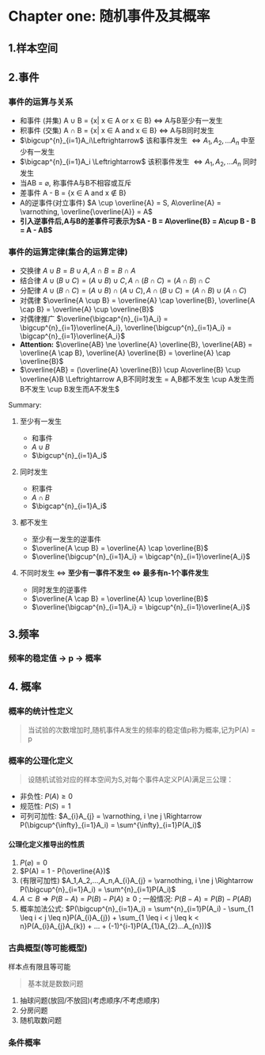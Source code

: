 # Chapter one: 随机事件及其概率
## 1.样本空间
## 2.事件
### 事件的运算与关系
* 和事件 (并集) A $\cup$ B = {x| x $\in$ A or x  $\in$ B} $\Leftrightarrow$ A与B至少有一发生
* 积事件 (交集) A $\cap$ B = {x| x  $\in$ A and x  $\in$ B} $\Leftrightarrow$ A与B同时发生
* $\bigcup^{n}_{i=1}A_i\Leftrightarrow$ 该和事件发生 $\Leftrightarrow A_1,A_2,...A_n$ 中至少有一发生
* $\bigcap^{n}_{i=1}A_i \Leftrightarrow$ 该积事件发生 $\Leftrightarrow A_1,A_2,...A_n$ 同时发生
* 当AB = $\varnothing$, 称事件A与B不相容或互斥
* 差事件 A - B = {x $\in$ A and x $\notin$ B}
* A的逆事件(对立事件) $A \cup \overline{A} = S, A\overline{A} = \varnothing, \overline{\overline{A}} = A$
* **引入逆事件后,A与B的差事件可表示为$A - B = A\overline{B} = A\cup B - B = A - AB$**

### 事件的运算定律(集合的运算定律)
* 交换律 $A \cup B = B \cup A, A \cap B = B \cap A$
* 结合律 $A \cup (B \cup C) = (A \cup B) \cup C, A \cap (B \cap C) = (A \cap B) \cap C$
* 分配律 $A \cup (B \cap C) = (A \cup B) \cap (A \cup C), A \cap (B \cup C) = (A \cap B) \cup (A \cap C)$
* 对偶律 $\overline{A \cup B} = \overline{A} \cap \overline{B}, \overline{A \cap B} = \overline{A} \cup \overline{B}$
* 对偶律推广 $\overline{\bigcap^{n}_{i=1}A_i} = \bigcup^{n}_{i=1}\overline{A_i}, \overline{\bigcup^{n}_{i=1}A_i} = \bigcap^{n}_{i=1}\overline{A_i}$
* __Attention:__ $\overline{AB} \ne \overline{A} \overline{B}, \overline{AB} = \overline{A \cap B}, \overline{A} \overline{B} = \overline{A} \cap \overline{B}$
* $\overline{AB} = (\overline{A} \overline{B}) \cup A\overline{B} \cup \overline{A}B \Leftrightarrow A,B不同时发生 = A,B都不发生 \cup A发生而B不发生 \cup B发生而A不发生$

Summary:
1. 至少有一发生
    * 和事件
    * $A \cup B$
    * $\bigcup^{n}_{i=1}A_i$

2. 同时发生
    * 积事件
    * $A \cap B$
    * $\bigcap^{n}_{i=1}A_i$

3. 都不发生
    * 至少有一发生的逆事件
    * $\overline{A \cup B} = \overline{A} \cap \overline{B}$
    * $\overline{\bigcup^{n}_{i=1}A_i} = \bigcap^{n}_{i=1}\overline{A_i}$

4. 不同时发生 $\Leftrightarrow$ __至少有一事件不发生 $\Leftrightarrow$ 最多有n-1个事件发生__
    * 同时发生的逆事件
    * $\overline{A \cap B} = \overline{A} \cup \overline{B}$
    * $\overline{\bigcap^{n}_{i=1}A_i} = \bigcup^{n}_{i=1}\overline{A_i}$

## 3.频率
### 频率的稳定值 -> p -> 概率
## 4. 概率
### 概率的统计性定义
> 当试验的次数增加时,随机事件A发生的频率的稳定值p称为概率,记为P(A) = p

### 概率的公理化定义
> 设随机试验对应的样本空间为S,对每个事件A定义P(A)满足三公理：
* 非负性: $P(A) \ge 0$
* 规范性: $P(S) = 1$
* 可列可加性: $A_{i}A_{j} = \varnothing, i \ne j \Rightarrow P(\bigcup^{\infty}_{i=1}A_i) = \sum^{\infty}_{i=1}P(A_i)$

#### 公理化定义推导出的性质
1. $P(\varnothing) = 0$
2. $P(A) = 1 - P(\overline{A})$
3. (有限可加性) $A_1,A_2,...,A_n,A_{i}A_{j} = \varnothing, i \ne j \Rightarrow P(\bigcup^{n}_{i=1}A_i) = \sum^{n}_{i=1}P(A_i)$
4. $A \subset B \Rightarrow P(B-A) = P(B) - P(A) \ge 0$ ; 一般情况: $P(B-A) = P(B) - P(AB)$
5. 概率加法公式: $P(\bigcup^{n}_{i=1}A_i) = \sum^{n}_{i=1}P(A_i) - \sum_{1 \leq i < j \leq n}P(A_{i}A_{j}) + \sum_{1 \leq i < j \leq k < n}P(A_{i}A_{j}A_{k}) + ... + (-1)^{i-1}P(A_{1}A_{2}...A_{n}))$

### 古典概型(等可能概型)
样本点有限且等可能
> 基本就是数数问题

1. 抽球问题(放回/不放回)(考虑顺序/不考虑顺序)
2. 分房问题
3. 随机取数问题

### 条件概率

